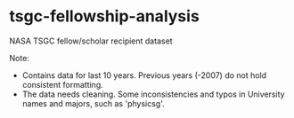 # tsgc-fellowship-analysis
NASA TSGC fellow/scholar recipient dataset


Note: 

- Contains data for last 10 years. Previous years (-2007) do not hold consistent formatting.
- The data needs cleaning. Some inconsistencies and typos in University names and majors, such as 'physicsg'.

